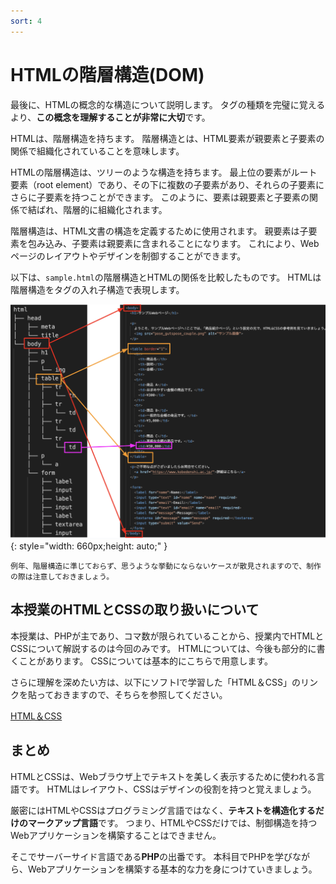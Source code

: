 ```yaml
---
sort: 4
---
```

# HTMLの階層構造(DOM)

最後に、HTMLの概念的な構造について説明します。
タグの種類を完璧に覚えるより、**この概念を理解することが非常に大切**です。

HTMLは、階層構造を持ちます。
階層構造とは、HTML要素が親要素と子要素の関係で組織化されていることを意味します。

HTMLの階層構造は、ツリーのような構造を持ちます。
最上位の要素がルート要素（root element）であり、その下に複数の子要素があり、それらの子要素にさらに子要素を持つことができます。
このように、要素は親要素と子要素の関係で結ばれ、階層的に組織化されます。

階層構造は、HTML文書の構造を定義するために使用されます。
親要素は子要素を包み込み、子要素は親要素に含まれることになります。
これにより、Webページのレイアウトやデザインを制御することができます。

以下は、`sample.html`の階層構造とHTMLの関係を比較したものです。
HTMLは階層構造をタグの入れ子構造で表現します。

![](./images/dom.png){: style="width: 660px;height: auto;" }

```warning
例年、階層構造に準じておらず、思うような挙動にならないケースが散見されますので、制作の際は注意しておきましょう。
```

## 本授業のHTMLとCSSの取り扱いについて

本授業は、PHPが主であり、コマ数が限られていることから、授業内でHTMLとCSSについて解説するのは今回のみです。
HTMLについては、今後も部分的に書くことがあります。
CSSについては基本的にこちらで用意します。

さらに理解を深めたい方は、以下にソフトⅠで学習した「HTML＆CSS」のリンクを貼っておきますので、そちらを参照してください。

[HTML＆CSS](https://classroom.google.com/c/NzUyNzU5OTQyNjQ5/m/NzYwMDEzODM2Njg5/details)

## まとめ

HTMLとCSSは、Webブラウザ上でテキストを美しく表示するために使われる言語です。
HTMLはレイアウト、CSSはデザインの役割を持つと覚えましょう。

厳密にはHTMLやCSSはプログラミング言語ではなく、**テキストを構造化するだけのマークアップ言語**です。
つまり、HTMLやCSSだけでは、制御構造を持つWebアプリケーションを構築することはできません。

そこでサーバーサイド言語である**PHP**の出番です。
本科目でPHPを学びながら、Webアプリケーションを構築する基本的な力を身につけていきましょう。
